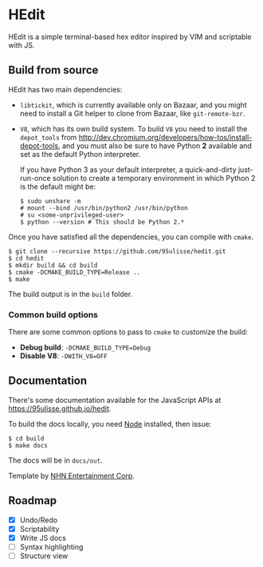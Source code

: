 # HEdit

HEdit is a simple terminal-based hex editor inspired by VIM and scriptable with JS.

## Build from source

HEdit has two main dependencies:

-  `libtickit`, which is currently available only on Bazaar, and you might need to
   install a Git helper to clone from Bazaar, like `git-remote-bzr`.

- `V8`, which has its own build system. To build `V8` you need to install the `depot_tools`
  from http://dev.chromium.org/developers/how-tos/install-depot-tools, and you must also be sure
  to have Python **2** available and set as the default Python interpreter.

  If you have Python 3 as your default interpreter, a quick-and-dirty just-run-once solution
  to create a temporary environment in which Python 2 is the default might be:
  ```
  $ sudo unshare -m
  # mount --bind /usr/bin/python2 /usr/bin/python
  # su <some-unprivileged-user>
  $ python --version # This should be Python 2.*
  ```

Once you have satisfied all the dependencies, you can compile with `cmake`.

```
$ git clone --recursive https://github.com/95ulisse/hedit.git
$ cd hedit
$ mkdir build && cd build
$ cmake -DCMAKE_BUILD_TYPE=Release ..
$ make
```

The build output is in the `build` folder.

### Common build options

There are some common options to pass to `cmake` to customize the build:

- **Debug build**: `-DCMAKE_BUILD_TYPE=Debug`
- **Disable V8**: `-DWITH_V8=OFF`

## Documentation

There's some documentation available for the JavaScript APIs at https://95ulisse.github.io/hedit.

To build the docs locally, you need [Node](https://nodejs.org) installed, then issue:

```
$ cd build
$ make docs
```

The docs will be in `docs/out`.

Template by [NHN Entertainment Corp](https://github.com/nhnent/tui.jsdoc-template).

## Roadmap

- [x] Undo/Redo
- [x] Scriptability
- [X] Write JS docs
- [ ] Syntax highlighting
- [ ] Structure view